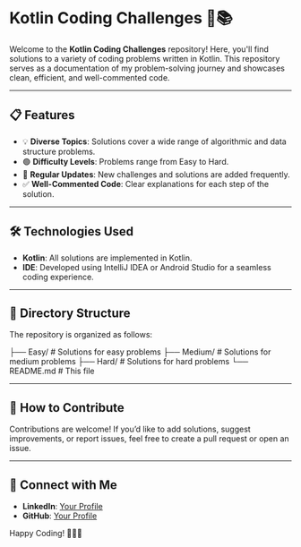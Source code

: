 # **Kotlin Coding Challenges** 🚀📚  

Welcome to the **Kotlin Coding Challenges** repository! Here, you'll find solutions to a variety of coding problems written in Kotlin. This repository serves as a documentation of my problem-solving journey and showcases clean, efficient, and well-commented code.  

---

## **📋 Features**  
- 💡 **Diverse Topics**: Solutions cover a wide range of algorithmic and data structure problems.  
- 🟢 **Difficulty Levels**: Problems range from Easy to Hard.  
- 🔄 **Regular Updates**: New challenges and solutions are added frequently.  
- ✅ **Well-Commented Code**: Clear explanations for each step of the solution.  

---

## **🛠️ Technologies Used**  
- **Kotlin**: All solutions are implemented in Kotlin.  
- **IDE**: Developed using IntelliJ IDEA or Android Studio for a seamless coding experience.  

---

## **📂 Directory Structure**  
The repository is organized as follows:

├── Easy/         # Solutions for easy problems
├── Medium/       # Solutions for medium problems
├── Hard/         # Solutions for hard problems
└── README.md     # This file

---

## **🤝 How to Contribute**  
Contributions are welcome! If you’d like to add solutions, suggest improvements, or report issues, feel free to create a pull request or open an issue.  

---

## **🔗 Connect with Me**  
- **LinkedIn**: [Your Profile](https://www.linkedin.com/)  
- **GitHub**: [Your Profile](https://github.com/)  

Happy Coding! 👨‍💻✨
